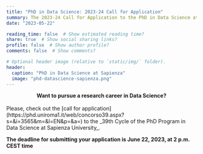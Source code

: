 ```yaml
---
title: "PhD in Data Science: 2023-24 Call for Application"
summary: The 2023-24 Call for Application to the PhD in Data Science at Sapienza University is open!
date: "2023-05-22"

reading_time: false  # Show estimated reading time?
share: true  # Show social sharing links?
profile: false  # Show author profile?
comments: false  # Show comments?

# Optional header image (relative to `static/img/` folder).
header:
  caption: "PhD in Data Science at Sapienza"
  image: "phd-datascience-sapienza.png"
---
```


<center><b>Want to pursue a research career in Data Science?</b></center>
<br/>
Please, check out the [call for application](https://phd.uniroma1.it/web/concorso39.aspx?s=&i=3565&m=&l=EN&p=&a=) to the _39th Cycle of the PhD Program in Data Science at Sapienza University_.

**The deadline for submitting your application is June 22, 2023, at 2 p.m. CEST time**
